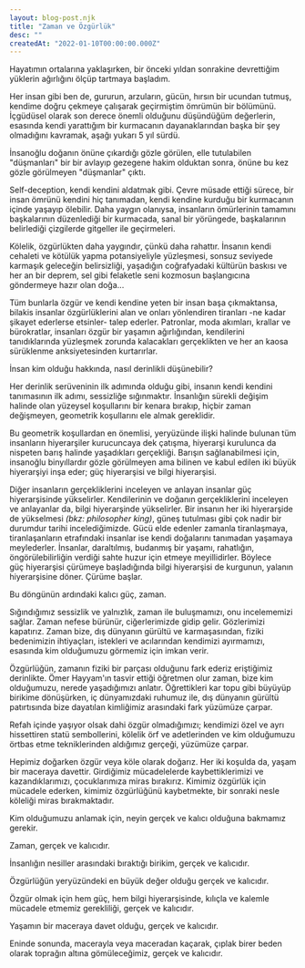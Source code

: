 ```yaml
---
layout: blog-post.njk
title: "Zaman ve Özgürlük"
desc: ""
createdAt: "2022-01-10T00:00:00.000Z"
---
```

Hayatımın ortalarına yaklaşırken, bir önceki yıldan sonrakine devrettiğim yüklerin ağırlığını ölçüp tartmaya başladım.

Her insan gibi ben de, gururun, arzuların, gücün, hırsın bir ucundan tutmuş, kendime doğru çekmeye çalışarak geçirmiştim ömrümün bir bölümünü. İçgüdüsel olarak son derece önemli olduğunu düşündüğüm değerlerin, esasında kendi yarattığım bir kurmacanın dayanaklarından başka bir şey olmadığını kavramak, aşağı yukarı 5 yıl sürdü.

İnsanoğlu doğanın önüne çıkardığı gözle görülen, elle tutulabilen "düşmanları" bir bir avlayıp gezegene hakim olduktan sonra, önüne bu kez gözle görülmeyen "düşmanlar" çıktı.

Self-deception, kendi kendini aldatmak gibi. Çevre müsade ettiği sürece, bir insan ömrünü kendini hiç tanımadan, kendi kendine kurduğu bir kurmacanın içinde yaşayıp ölebilir. Daha yaygın olanıysa, insanların ömürlerinin tamamını başkalarının düzenlediği bir kurmacada, sanal bir yörüngede, başkalarının belirlediği çizgilerde gitgeller ile geçirmeleri.

Kölelik, özgürlükten daha yaygındır, çünkü daha rahattır. İnsanın kendi cehaleti ve kötülük yapma potansiyeliyle yüzleşmesi, sonsuz seviyede karmaşık geleceğin belirsizliği, yaşadığın coğrafyadaki kültürün baskısı ve her an bir deprem, sel gibi felaketle seni kozmosun başlangıcına göndermeye hazır olan doğa...

Tüm bunlarla özgür ve kendi kendine yeten bir insan başa çıkmaktansa, bilakis insanlar özgürlüklerini alan ve onları yönlendiren tiranları -ne kadar şikayet ederlerse etsinler- talep ederler. Patronlar, moda akımları, krallar ve bürokratlar, insanları özgür bir yaşamın ağırlığından, kendilerini tanıdıklarında yüzleşmek zorunda kalacakları gerçeklikten ve her an kaosa sürüklenme anksiyetesinden kurtarırlar.

İnsan kim olduğu hakkında, nasıl derinlikli düşünebilir?

Her derinlik serüveninin ilk adımında olduğu gibi, insanın kendi kendini tanımasının ilk adımı, sessizliğe sığınmaktır. İnsanlığın sürekli değişim halinde olan yüzeysel koşullarını bir kenara bırakıp, hiçbir zaman değişmeyen, geometrik koşullarını ele almak gereklidir.

Bu geometrik koşullardan en önemlisi, yeryüzünde ilişki halinde bulunan tüm insanların hiyerarşiler kurucuncaya dek çatışma, hiyerarşi kurulunca da nispeten barış halinde yaşadıkları gerçekliği. Barışın sağlanabilmesi için, insanoğlu binyıllardır gözle görülmeyen ama bilinen ve kabul edilen iki büyük hiyerarşiyi inşa eder; güç hiyerarşisi ve bilgi hiyerarşisi.

Diğer insanların gerçekliklerini inceleyen ve anlayan insanlar güç hiyerarşisinde yükselirler. Kendilerinin ve doğanın gerçekliklerini inceleyen ve anlayanlar da, bilgi hiyerarşinde yükselirler. Bir insanın her iki hiyerarşide de yükselmesi <em>(bkz: philosopher king)</em>, güneş tutulması gibi çok nadir bir durumdur tarihi incelediğimizde. Gücü elde edenler zamanla tiranlaşmaya, tiranlaşanların etrafındaki insanlar ise kendi doğalarını tanımadan yaşamaya meylederler. İnsanlar, daraltılmış, budanmış bir yaşamı, rahatlığın, öngörülebilirliğin verdiği sahte huzur için etmeye meyillidirler. Böylece güç hiyerarşisi çürümeye başladığında bilgi hiyerarşisi de kurgunun, yalanın hiyerarşisine döner. Çürüme başlar.

Bu döngünün ardındaki kalıcı güç, zaman.

Sığındığımız sessizlik ve yalnızlık, zaman ile buluşmamızı, onu incelememizi sağlar. Zaman nefese bürünür, ciğerlerimizde gidip gelir. Gözlerimizi kapatırız. Zaman bize, dış dünyanın gürültü ve karmaşasından, fiziki bedenimizin ihtiyaçları, istekleri ve acılarından kendimizi ayırmamızı, esasında kim olduğumuzu görmemiz için imkan verir.

Özgürlüğün, zamanın fiziki bir parçası olduğunu fark ederiz eriştiğimiz derinlikte. Ömer Hayyam'ın tasvir ettiği öğretmen olur zaman, bize kim olduğumuzu, nerede yaşadığımızı anlatır. Öğrettikleri kar topu gibi büyüyüp birikime dönüşürken, iç dünyamızdaki ruhumuz ile, dış dünyanın gürültü patırtısında bize dayatılan kimliğimiz arasındaki fark yüzümüze çarpar.

Refah içinde yaşıyor olsak dahi özgür olmadığımızı; kendimizi özel ve ayrı hissettiren statü sembollerini, kölelik örf ve adetlerinden ve kim olduğumuzu örtbas etme tekniklerinden aldığımız gerçeği, yüzümüze çarpar.

Hepimiz doğarken özgür veya köle olarak doğarız. Her iki koşulda da, yaşam bir maceraya davettir. Girdiğimiz mücadelelerde kaybettiklerimizi ve kazandıklarımızı, çocuklarımıza miras bırakırız. Kimimiz özgürlük için mücadele ederken, kimimiz özgürlüğünü kaybetmekte, bir sonraki nesle köleliği miras bırakmaktadır.

Kim olduğumuzu anlamak için, neyin gerçek ve kalıcı olduğuna bakmamız gerekir.

Zaman, gerçek ve kalıcıdır.

İnsanlığın nesiller arasındaki bıraktığı birikim, gerçek ve kalıcıdır.

Özgürlüğün yeryüzündeki en büyük değer olduğu gerçek ve kalıcıdır.

Özgür olmak için hem güç, hem bilgi hiyerarşisinde, kılıçla ve kalemle mücadele etmemiz gerekliliği, gerçek ve kalıcıdır.

Yaşamın bir maceraya davet olduğu, gerçek ve kalıcıdır.

Eninde sonunda, macerayla veya maceradan kaçarak, çıplak birer beden olarak toprağın altına gömüleceğimiz, gerçek ve kalıcıdır.
